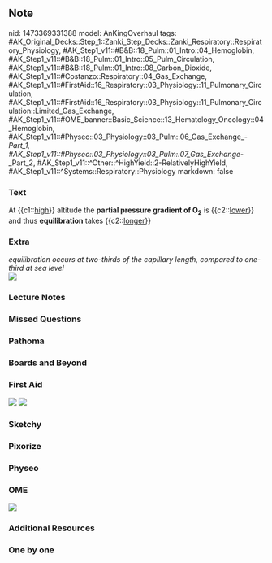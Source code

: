 ## Note
nid: 1473369331388
model: AnKingOverhaul
tags: #AK_Original_Decks::Step_1::Zanki_Step_Decks::Zanki_Respiratory::Respiratory_Physiology, #AK_Step1_v11::#B&B::18_Pulm::01_Intro::04_Hemoglobin, #AK_Step1_v11::#B&B::18_Pulm::01_Intro::05_Pulm_Circulation, #AK_Step1_v11::#B&B::18_Pulm::01_Intro::08_Carbon_Dioxide, #AK_Step1_v11::#Costanzo::Respiratory::04_Gas_Exchange, #AK_Step1_v11::#FirstAid::16_Respiratory::03_Physiology::11_Pulmonary_Circulation, #AK_Step1_v11::#FirstAid::16_Respiratory::03_Physiology::11_Pulmonary_Circulation::Limited_Gas_Exchange, #AK_Step1_v11::#OME_banner::Basic_Science::13_Hematology_Oncology::04_Hemoglobin, #AK_Step1_v11::#Physeo::03_Physiology::03_Pulm::06_Gas_Exchange_-_Part_1, #AK_Step1_v11::#Physeo::03_Physiology::03_Pulm::07_Gas_Exchange_-_Part_2, #AK_Step1_v11::^Other::^HighYield::2-RelativelyHighYield, #AK_Step1_v11::^Systems::Respiratory::Physiology
markdown: false

### Text
<div>
  At {{c1::<u>high</u>}} altitude the <b>partial pressure gradient
  of O<sub>2</sub></b> is {{c2::<u>lower</u>}} and thus
  <b>equilibration</b> takes {{c2::<u>longer</u>}}
</div>

### Extra
<div>
  <i>equilibration occurs at two-thirds of the capillary length,
  compared to one-third at sea level</i>
</div>
<div><img src="paste-112974819754418.jpg"></div>

### Lecture Notes


### Missed Questions


### Pathoma


### Boards and Beyond


### First Aid
<img src="tmpLD4GgR.png"> <img src="tmpV6G9Si.png">

### Sketchy


### Pixorize


### Physeo


### OME
<div class="ome-widget">
  <a href=
  "https://onlinemeded.org/spa/heme-onc/hemoglobin/acquire?ref=anki">
  <img src="_OME_AnkiFlashcards_Lesson_6.png"></a>
</div>

### Additional Resources


### One by one

